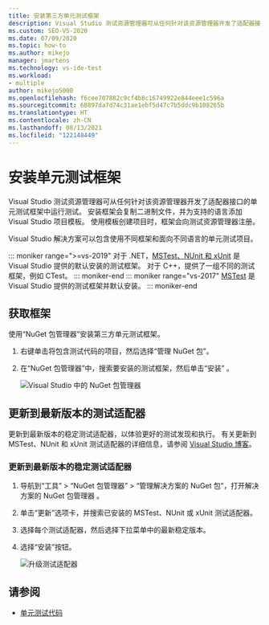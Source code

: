 ```yaml
---
title: 安装第三方单元测试框架
description: Visual Studio 测试资源管理器可从任何针对该资源管理器开发了适配器接口的单元测试框架中运行测试。
ms.custom: SEO-VS-2020
ms.date: 07/09/2020
ms.topic: how-to
ms.author: mikejo
manager: jmartens
ms.technology: vs-ide-test
ms.workload:
- multiple
author: mikejo5000
ms.openlocfilehash: f6cee707882c9cf4b8c16749922e844eee1c596a
ms.sourcegitcommit: 68897da7d74c31ae1ebf5d47c7b5ddc9b108265b
ms.translationtype: HT
ms.contentlocale: zh-CN
ms.lasthandoff: 08/13/2021
ms.locfileid: "122148449"
---
```

# <a name="install-unit-test-frameworks"></a>安装单元测试框架

Visual Studio 测试资源管理器可从任何针对该资源管理器开发了适配器接口的单元测试框架中运行测试。 安装框架会复制二进制文件，并为支持的语言添加 Visual Studio 项目模板。 使用模板创建项目时，框架会向测试资源管理器注册。

Visual Studio 解决方案可以包含使用不同框架和面向不同语言的单元测试项目。

::: moniker range=">=vs-2019"
对于 .NET，[MSTest、NUnit 和 xUnit](getting-started-with-unit-testing.md) 是 Visual Studio 提供的默认安装的测试框架。 对于 C++，提供了一组不同的测试框架，例如 CTest。
::: moniker-end
::: moniker range="vs-2017"
[MSTest](getting-started-with-unit-testing.md) 是 Visual Studio 提供的测试框架并默认安装。
::: moniker-end

## <a name="acquire-frameworks"></a>获取框架

使用“NuGet 包管理器”安装第三方单元测试框架。

1. 右键单击将包含测试代码的项目，然后选择“管理 NuGet 包”。

2. 在“NuGet 包管理器”中，搜索要安装的测试框架，然后单击“安装” 。

   ![Visual Studio 中的 NuGet 包管理器](media/vs-2019/nuget-package-manager.png)

## <a name="update-to-the-latest-test-adapters"></a>更新到最新版本的测试适配器

更新到最新版本的稳定测试适配器，以体验更好的测试发现和执行。 有关更新到 MSTest、NUnit 和 xUnit 测试适配器的详细信息，请参阅 [Visual Studio 博客](https://devblogs.microsoft.com/visualstudio/test-experience-improvements/)。

### <a name="to-update-to-the-latest-stable-test-adapter-version"></a>更新到最新版本的稳定测试适配器

1. 导航到“工具” > “NuGet 包管理器” > “管理解决方案的 NuGet 包”，打开解决方案的 NuGet 包管理器  。

2. 单击“更新”选项卡，并搜索已安装的 MSTest、NUnit 或 xUnit 测试适配器。

3. 选择每个测试适配器，然后选择下拉菜单中的最新稳定版本。

4. 选择“安装”按钮。

   ![升级测试适配器](media/install-adapter-upgrade.png)

## <a name="see-also"></a>请参阅

- [单元测试代码](../test/unit-test-your-code.md)
